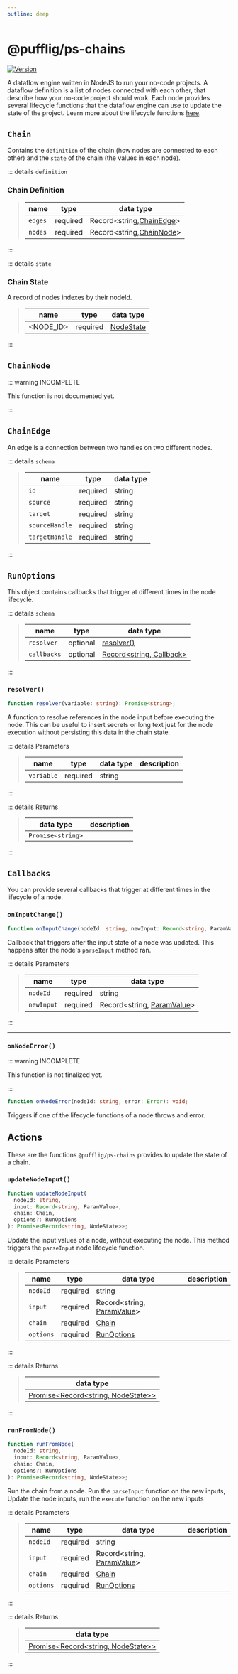 ```yaml
---
outline: deep
---
```


# @pufflig/ps-chains

[![Version](https://img.shields.io/npm/v/@pufflig/ps-chains?style=flat&colorA=000000&colorB=000000)](https://www.npmjs.com/package/@pufflig/ps-chains)

A dataflow engine written in NodeJS to run your no-code projects. A dataflow definition is a list of nodes connected with each other, that describe how your no-code project should work. Each node provides several lifecycle functions that the dataflow engine can use to update the state of the project. Learn more about the lifecycle functions [here]().

## `Chain`

Contains the `definition` of the chain (how nodes are connected to each other) and the `state` of the chain (the values in each node).

::: details `definition`

### Chain Definition

> | name    | type     | data type                              |
> | ------- | -------- | -------------------------------------- |
> | `edges` | required | Record<string,[ChainEdge](#chainedge)> |
> | `nodes` | required | Record<string,[ChainNode](#chainnode)> |

:::

::: details `state`

### Chain State

A record of nodes indexes by their nodeId.

> | name      | type     | data type     |
> | --------- | -------- | ------------- |
> | <NODE_ID> | required | [NodeState]() |

:::

## `ChainNode`

::: warning INCOMPLETE

This function is not documented yet.

:::

## `ChainEdge`

An edge is a connection between two handles on two different nodes.

::: details `schema`

> | name           | type     | data type |
> | -------------- | -------- | --------- |
> | `id`           | required | string    |
> | `source`       | required | string    |
> | `target`       | required | string    |
> | `sourceHandle` | required | string    |
> | `targetHandle` | required | string    |

:::

## `RunOptions`

This object contains callbacks that trigger at different times in the node lifecycle.

::: details `schema`

> | name        | type     | data type                              |
> | ----------- | -------- | -------------------------------------- |
> | `resolver`  | optional | [resolver()]()                         |
> | `callbacks` | optional | [Record<string, Callback>](#callbacks) |

:::

### `resolver()`

```ts
function resolver(variable: string): Promise<string>;
```

A function to resolve references in the node input before executing the node. This can be useful to insert secrets or long text just for the node execution without persisting this data in the chain state.

::: details Parameters

> | name       | type     | data type | description |
> | ---------- | -------- | --------- | ----------- |
> | `variable` | required | string    |

:::

::: details Returns

> | data type         | description |
> | ----------------- | ----------- |
> | `Promise<string>` |

:::

## `Callbacks`

You can provide several callbacks that trigger at different times in the lifecycle of a node.

### `onInputChange()`

```ts
function onInputChange(nodeId: string, newInput: Record<string, ParamValue>): void;
```

Callback that triggers after the input state of a node was updated. This happens after the node's `parseInput` method ran.

::: details Parameters

> | name       | type     | data type                      |
> | ---------- | -------- | ------------------------------ |
> | `nodeId`   | required | string                         |
> | `newInput` | required | Record<string, [ParamValue]()> |

:::

---

### `onNodeError()`

::: warning INCOMPLETE

This function is not finalized yet.

:::

```ts
function onNodeError(nodeId: string, error: Error): void;
```

Triggers if one of the lifecycle functions of a node throws and error.

## Actions

These are the functions `@pufflig/ps-chains` provides to update the state of a chain.

### `updateNodeInput()`

```ts
function updateNodeInput(
  nodeId: string,
  input: Record<string, ParamValue>,
  chain: Chain,
  options?: RunOptions
): Promise<Record<string, NodeState>>;
```

Update the input values of a node, without executing the node. This method triggers the `parseInput` node lifecycle function.

::: details Parameters

> | name      | type     | data type                      | description |
> | --------- | -------- | ------------------------------ | ----------- |
> | `nodeId`  | required | string                         |
> | `input`   | required | Record<string, [ParamValue]()> |
> | `chain`   | required | [Chain](#chain)                |
> | `options` | required | [RunOptions](#runoptions)      |

:::

::: details Returns

> | data type                              |
> | -------------------------------------- |
> | [Promise<Record<string, NodeState>>]() |

:::

### `runFromNode()`

```ts
function runFromNode(
  nodeId: string,
  input: Record<string, ParamValue>,
  chain: Chain,
  options?: RunOptions
): Promise<Record<string, NodeState>>;
```

Run the chain from a node. Run the `parseInput` function on the new inputs, Update the node inputs, run the `execute`
function on the new inputs

::: details Parameters

> | name      | type     | data type                      | description |
> | --------- | -------- | ------------------------------ | ----------- |
> | `nodeId`  | required | string                         |
> | `input`   | required | Record<string, [ParamValue]()> |
> | `chain`   | required | [Chain](#chain)                |
> | `options` | required | [RunOptions](#runoptions)      |

:::

::: details Returns

> | data type                              |
> | -------------------------------------- |
> | [Promise<Record<string, NodeState>>]() |

:::
